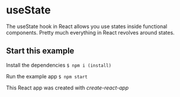 # useState

The useState hook in React allows you use states inside functional components. Pretty much everything in React revolves around states.

## Start this example
Install the dependencies
`$ npm i (install)`

Run the example app
`$ npm start`


This React app was created with *create-react-app*
